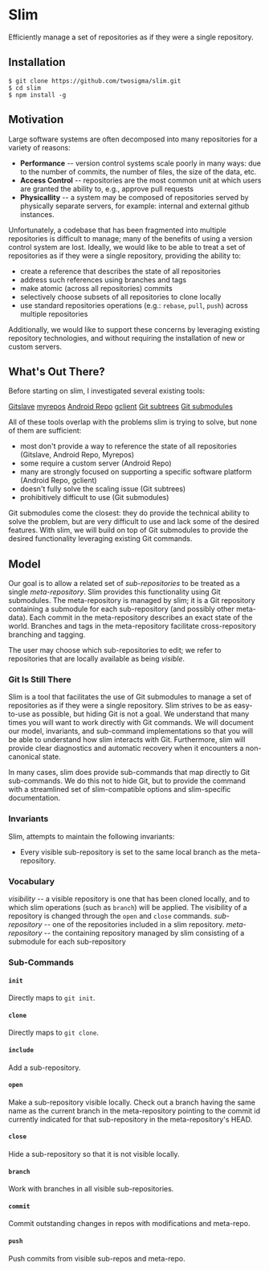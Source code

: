 <!--
    Copyright (c) 2016, Two Sigma Open Source
    All rights reserved.

    Redistribution and use in source and binary forms, with or without
    modification, are permitted provided that the following conditions are met:

    * Redistributions of source code must retain the above copyright notice,
      this list of conditions and the following disclaimer.

    * Redistributions in binary form must reproduce the above copyright notice,
      this list of conditions and the following disclaimer in the documentation
      and/or other materials provided with the distribution.

    * Neither the name of slim nor the names of its
      contributors may be used to endorse or promote products derived from
      this software without specific prior written permission.

    THIS SOFTWARE IS PROVIDED BY THE COPYRIGHT HOLDERS AND CONTRIBUTORS "AS IS"
    AND ANY EXPRESS OR IMPLIED WARRANTIES, INCLUDING, BUT NOT LIMITED TO, THE
    IMPLIED WARRANTIES OF MERCHANTABILITY AND FITNESS FOR A PARTICULAR PURPOSE
    ARE DISCLAIMED. IN NO EVENT SHALL THE COPYRIGHT HOLDER OR CONTRIBUTORS BE
    LIABLE FOR ANY DIRECT, INDIRECT, INCIDENTAL, SPECIAL, EXEMPLARY, OR
    CONSEQUENTIAL DAMAGES (INCLUDING, BUT NOT LIMITED TO, PROCUREMENT OF
    SUBSTITUTE GOODS OR SERVICES; LOSS OF USE, DATA, OR PROFITS; OR BUSINESS
    INTERRUPTION) HOWEVER CAUSED AND ON ANY THEORY OF LIABILITY, WHETHER IN
    CONTRACT, STRICT LIABILITY, OR TORT (INCLUDING NEGLIGENCE OR OTHERWISE)
    ARISING IN ANY WAY OUT OF THE USE OF THIS SOFTWARE, EVEN IF ADVISED OF THE
    POSSIBILITY OF SUCH DAMAGE.
-->

# Slim

Efficiently manage a set of repositories as if they were a single repository.

## Installation

    $ git clone https://github.com/twosigma/slim.git
    $ cd slim
    $ npm install -g

## Motivation

Large software systems are often decomposed into many repositories for a
variety of reasons:

- __Performance__ --  version control systems scale poorly in many ways: due to
  the number of commits, the number of files, the size of the data, etc.
- __Access Control__ -- repositories are the most common unit at which users
  are granted the ability to, e.g., approve pull requests
- __Physicallity__ -- a system may be composed of repositories served by
  physically separate servers, for example: internal and external github
  instances.

Unfortunately, a codebase that has been fragmented into multiple repositories
is difficult to manage; many of the benefits of using a version control system
are lost.  Ideally, we would like to be able to treat a set of repositories as
if they were a single repository, providing the ability to:

- create a reference that describes the state of all repositories
- address such references using branches and tags
- make atomic (across all repositories) commits
- selectively choose subsets of all repositories to clone locally
- use standard repositories operations (e.g.: `rebase`, `pull`, `push`) across
  multiple repositories

Additionally, we would like to support these concerns by leveraging existing
repository technologies, and without requiring the installation of new or
custom servers.

## What's Out There?

Before starting on slim, I investigated several existing tools:

[Gitslave](http://gitslave.sourceforge.net)
[myrepos](https://myrepos.branchable.com)
[Android Repo](https://source.android.com/source/using-repo.html)
[gclient](http://dev.chromium.org/developers/how-tos/depottools#TOC-gclient)
[Git subtrees](https://git-scm.com/book/en/v1/Git-Tools-Subtree-Merging)
[Git submodules](https://git-scm.com/docs/git-submodule)

All of these tools overlap with the problems slim is trying to solve, but none
of them are sufficient:

- most don't provide a way to reference the state of all repositories
  (Gitslave, Android Repo, Myrepos)
- some require a custom server (Android Repo)
- many are strongly focused on supporting a specific software platform (Android
  Repo, gclient)
- doesn't fully solve the scaling issue (Git subtrees)
- prohibitively difficult to use (Git submodules)

Git submodules come the closest: they do provide the technical ability to solve
the problem, but are very difficult to use and lack some of the desired
features.  With slim, we will build on top of Git submodules to provide the
desired functionality leveraging existing Git commands.

## Model

Our goal is to allow a related set of *sub-repositories* to be treated as a
single *meta-repository*.  Slim provides this functionality using Git
submodules.  The meta-repository is managed by slim; it is a Git repository
containing a submodule for each sub-repository (and possibly other meta-data).
Each commit in the meta-repository describes an exact state of the world.
Branches and tags in the meta-repository facilitate cross-repository branching
and tagging.

The user may choose which sub-repositories to edit; we refer to repositories
that are locally available as being *visible*.

### Git Is Still There

Slim is a tool that facilitates the use of Git submodules to manage a set of
repositories as if they were a single repository.  Slim strives to be as
easy-to-use as possible, but hiding Git is not a goal.  We understand that many
times you will want to work directly with Git commands.  We will document our
model, invariants, and sub-command implementations so that you will be able to
understand how slim interacts with Git.  Furthermore, slim will provide clear
diagnostics and automatic recovery when it encounters a non-canonical state.

In many cases, slim does provide sub-commands that map directly to Git
sub-commands.  We do this not to hide Git, but to provide the command with a
streamlined set of slim-compatible options and slim-specific documentation.

### Invariants

Slim, attempts to maintain the following invariants:

- Every visible sub-repository is set to the same local branch as the
  meta-repository.

### Vocabulary

*visibility* -- a visible repository is one that has been cloned locally, and
to which slim operations (such as `branch`) will be applied.  The visibility
of a repository is changed through the `open` and `close` commands.
*sub-repository* -- one of the repositories included in a slim repository.
*meta-repository* -- the containing repository managed by slim consisting of a
submodule for each sub-repository

### Sub-Commands

#### `init`

Directly maps to `git init`.

#### `clone`

Directly maps to `git clone`.

#### `include`

Add a sub-repository.

#### `open`

Make a sub-repository visible locally.  Check out a branch having the same name
as the current branch in the meta-repository pointing to the commit id
currently indicated for that sub-repository in the meta-repository's HEAD.

#### `close`

Hide a sub-repository so that it is not visible locally.

#### `branch`

Work with branches in all visible sub-repositories.

#### `commit`

Commit outstanding changes in repos with modifications and meta-repo.

#### `push`

Push commits from visible sub-repos and meta-repo.
